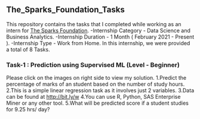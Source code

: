 ## The_Sparks_Foundation_Tasks
This repository contains the tasks that I completed while working as an intern for [The Sparks Foundation](https://www.thesparksfoundationsingapore.org/).
-Internship Category - Data Science and Business Analytics.
-Internship Duration - 1 Month ( February 2021 - Present ).
-Internship Type - Work from Home.
In this internship, we were provided a total of 8 Tasks.
### Task-1 : Prediction using Supervised ML (Level - Beginner)
Please click on the images on right side to view my solution.
1.Predict the percentage of marks of an student based on the number of study hours.
2.This is a simple linear regression task as it involves just 2 variables.
3.Data can be found at http://bit.ly/w
4.You can use R, Python, SAS Enterprise Miner or any other tool.
5.What will be predicted score if a student studies for 9.25 hrs/ day?
